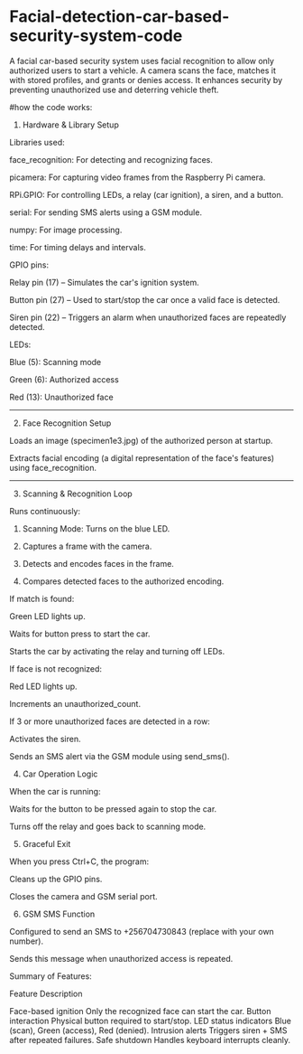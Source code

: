 # Facial-detection-car-based-security-system-code
A facial car-based security system uses facial recognition to allow only authorized users to start a vehicle. A camera scans the face, matches it with stored profiles, and grants or denies access. It enhances security by preventing unauthorized use and deterring vehicle theft.

#how the code works: 
1. Hardware & Library Setup

Libraries used:

face_recognition: For detecting and recognizing faces.

picamera: For capturing video frames from the Raspberry Pi camera.

RPi.GPIO: For controlling LEDs, a relay (car ignition), a siren, and a button.

serial: For sending SMS alerts using a GSM module.

numpy: For image processing.

time: For timing delays and intervals.


GPIO pins:

Relay pin (17) – Simulates the car's ignition system.

Button pin (27) – Used to start/stop the car once a valid face is detected.

Siren pin (22) – Triggers an alarm when unauthorized faces are repeatedly detected.

LEDs:

Blue (5): Scanning mode

Green (6): Authorized access

Red (13): Unauthorized face





---

2. Face Recognition Setup

Loads an image (specimen1e3.jpg) of the authorized person at startup.

Extracts facial encoding (a digital representation of the face's features) using face_recognition.



---

3. Scanning & Recognition Loop

Runs continuously:

1. Scanning Mode: Turns on the blue LED.


2. Captures a frame with the camera.


3. Detects and encodes faces in the frame.


4. Compares detected faces to the authorized encoding.



If match is found:

Green LED lights up.

Waits for button press to start the car.

Starts the car by activating the relay and turning off LEDs.


If face is not recognized:

Red LED lights up.

Increments an unauthorized_count.

If 3 or more unauthorized faces are detected in a row:

Activates the siren.

Sends an SMS alert via the GSM module using send_sms().


4. Car Operation Logic

When the car is running:

Waits for the button to be pressed again to stop the car.

Turns off the relay and goes back to scanning mode.


5. Graceful Exit

When you press Ctrl+C, the program:

Cleans up the GPIO pins.

Closes the camera and GSM serial port.

6. GSM SMS Function

Configured to send an SMS to +256704730843 (replace with your own number).

Sends this message when unauthorized access is repeated.


Summary of Features:

Feature	Description

Face-based ignition	Only the recognized face can start the car.
Button interaction	Physical button required to start/stop.
LED status indicators	Blue (scan), Green (access), Red (denied).
Intrusion alerts	Triggers siren + SMS after repeated failures.
Safe shutdown	Handles keyboard interrupts cleanly.
